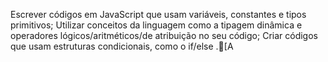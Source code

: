 Escrever códigos em JavaScript que usam variáveis, constantes e tipos primitivos;
Utilizar conceitos da linguagem como a tipagem dinâmica e operadores lógicos/aritméticos/de atribuição no seu código;
Criar códigos que usam estruturas condicionais, como o if/else .[A

